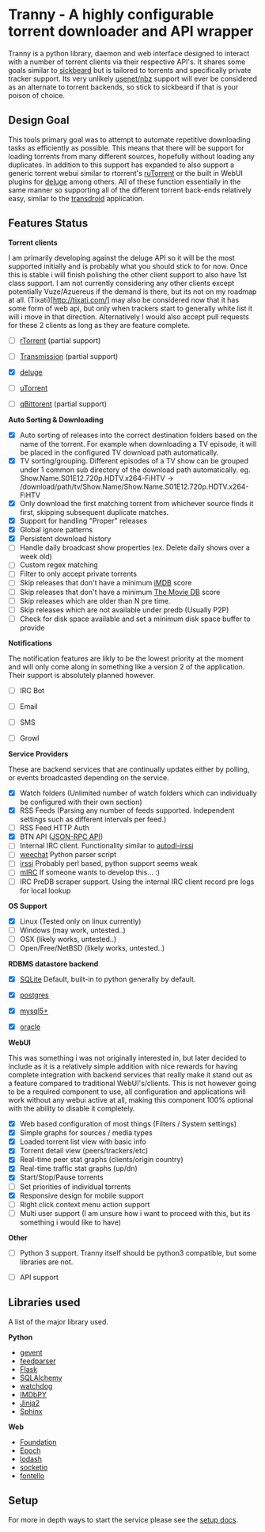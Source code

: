 # Tranny - A highly configurable torrent downloader and API wrapper

Tranny is a python library, daemon and web interface designed to interact with a number of torrent clients via their respective
API's. It shares some goals similar to [sickbeard](http://sickbeard.com/) but is tailored to torrents and
specifically private tracker support. Its very unlikely [usenet/nbz](http://en.wikipedia.org/wiki/NZB) support will
ever be considered as an alternate to torrent backends, so stick to sickbeard if that is your poison of choice.

## Design Goal

This tools primary goal was to attempt to automate repetitive downloading tasks as efficiently as possible. This
means that there will be support for loading torrents from many different sources, hopefully without loading
any duplicates. In addition to this support has expanded to also support a generic torrent webui similar to rtorrent's
[ruTorrent](https://github.com/Novik/ruTorrent) or the built in WebUI plugins for [deluge](http://deluge-torrent.org/) among
others. All of these function essentially in the same manner so supporting all of the different torrent
back-ends relatively easy, similar to the [transdroid](http://www.transdroid.org/) application.

## Features Status

**Torrent clients**

I am primarily developing against the deluge API so it will be the most supported initially and is probably
what you should stick to for now. Once this is stable i will finish polishing the other client support to also
have 1st class support. I am not currently considering any other clients except potentially Vuze/Azuereus if the
demand is there, but its not on my roadmap at all. (Tixati)[http://tixati.com/] may also be considered now that it
has some form of web api, but only when trackers start to generally white list it will i move in that direction.
Alternatively I would also accept pull requests for these 2 clients as long as they are feature complete.

- [ ] [rTorrent](https://github.com/rakshasa/rtorrent) (partial support)
- [ ] [Transmission](http://www.transmissionbt.com/) (partial support)
- [x] [deluge](http://deluge-torrent.org/)
- [ ] [uTorrent](http://www.utorrent.com/)
- [ ] [qBittorent](http://www.qbittorrent.org/) (partial support)


**Auto Sorting & Downloading**

- [x] Auto sorting of releases into the correct destination folders based on the name of the torrent. For example
when downloading a TV episode, it will be placed in the configured TV download path automatically.
- [x] TV sorting/grouping. Different episodes of a TV show can be grouped under 1 common sub directory of the
download path automatically. eg. Show.Name.S01E12.720p.HDTV.x264-FiHTV -> /download/path/tv/Show.Name/Show.Name.S01E12.720p.HDTV.x264-FiHTV
- [x] Only download the first matching torrent from whichever source finds it first, skipping subsequent duplicate
matches.
- [x] Support for handling "Proper" releases
- [x] Global ignore patterns
- [x] Persistent download history
- [ ] Handle daily broadcast show properties (ex. Delete daily shows over a week old)
- [ ] Custom regex matching
- [ ] Filter to only accept private torrents
- [ ] Skip releases that don't have a minimum [iMDB](http://imdb.com) score
- [ ] Skip releases that don't have a minimum [The Movie DB](http://themoviedb.org) score
- [ ] Skip releases which are older than N pre time.
- [ ] Skip releases which are not available under predb (Usually P2P)
- [ ] Check for disk space available and set a minimum disk space buffer to provide

**Notifications**

The notification features are likly to be the lowest priority at the moment and will only come along in something
like a version 2 of the application. Their support is absolutely planned however.

- [ ] IRC Bot
- [ ] Email
- [ ] SMS
- [ ] Growl


**Service Providers**

These are backend services that are continually updates either by polling, or events broadcasted depending
on the service.

- [x] Watch folders (Unlimited number of watch folders which can individually be configured with their own section)
- [x] RSS Feeds (Parsing any number of feeds supported. Independent settings such as different intervals per feed.)
- [ ] RSS Feed HTTP Auth
- [x] BTN API ([JSON-RPC API](http://btnapps.net/docs.php))
- [ ] Internal IRC client. Functionality similar to [autodl-irssi](http://sourceforge.net/projects/autodl-irssi/)
- [ ] [weechat](http://www.weechat.org/) Python parser script
- [ ] [irssi](http://www.irssi.org/) Probably perl based, python support seems weak
- [ ] [mIRC](http://www.mirc.com/) If someone wants to develop this... :)
- [ ] IRC PreDB scraper support. Using the internal IRC client record pre logs for local lookup

**OS Support**

- [x] Linux (Tested only on linux currently)
- [ ] Windows (may work, untested..)
- [ ] OSX (likely works, untested..)
- [ ] Open/Free/NetBSD (likely works, untested..)

**RDBMS datastore backend**

- [x] [SQLite](http://www.sqlite.org/) Default, built-in to python generally by default.
- [x] [postgres](http://www.postgresql.org/)
- [x] [mysql5+](http://mysql.com)
- [x] [oracle](http://oracle.com)


**WebUI**

This was something i was not originally interested in, but later decided to include as it is a relatively simple
addition with nice rewards for having complete integration with backend services that really make it stand out
as a feature compared to traditional WebUI's/clients. This is not however going to be a required component to use, all
configuration and applications will work without any webui active at all, making this component 100% optional with
the ability to disable it completely.

- [x] Web based configuration of most things (Filters / System settings)
- [x] Simple graphs for sources / media types
- [x] Loaded torrent list view with basic info
- [x] Torrent detail view (peers/trackers/etc)
- [x] Real-time peer stat graphs (clients/origin country)
- [x] Real-time traffic stat graphs (up/dn)
- [x] Start/Stop/Pause torrents
- [ ] Set priorities of individual torrents
- [x] Responsive design for mobile support
- [ ] Right click context menu action support
- [ ] Multi user support (I am unsure how i want to proceed with this, but its something i would like to have)

**Other**

- [ ] Python 3 support. Tranny itself should be python3 compatible, but some libraries are not.
- [ ] API support


## Libraries used

A list of the major library used.

**Python**

- [gevent](http://www.gevent.org/)
- [feedparser](https://code.google.com/p/feedparser/)
- [Flask](http://flask.pocoo.org/)
- [SQLAlchemy](http://www.sqlalchemy.org/)
- [watchdog](https://github.com/gorakhargosh/watchdog)
- [IMDbPY](http://imdbpy.sourceforge.net/)
- [Jinja2](https://github.com/mitsuhiko/jinja2)
- [Sphinx](http://sphinx-doc.org/)

**Web**

- [Foundation](http://foundation.zurb.com/)
- [Epoch](https://github.com/fastly/epoch)
- [lodash](http://lodash.com/)
- [socketio](http://socket.io/)
- [fontello](http://fontello.com/)


## Setup

For more in depth ways to start the service please see the [setup docs](docs/setup.md).

